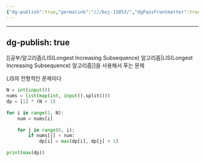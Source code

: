 ```yaml
---
{"dg-publish":true,"permalink":"///boj-11053/","dgPassFrontmatter":true}
---
```



---
dg-publish: true
---
[[공부/알고리즘/LIS(Longest Increasing Subsequence) 알고리즘\|LIS(Longest Increasing Subsequence) 알고리즘]]을 사용해서 푸는 문제

LIS의 전형적인 문제이다

```python
N = int(input())  
nums = list(map(int, input().split()))  
dp = [1] * (N + 1)  
  
for i in range(1, N):  
    num = nums[i]  
  
    for j in range(0, i):  
        if nums[j] < num:  
            dp[i] = max(dp[i], dp[j] + 1)  
  
print(max(dp))
```